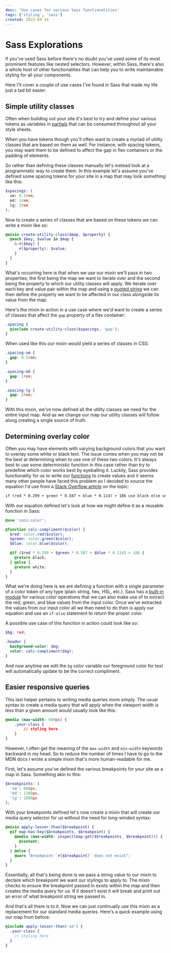 ```yaml
---
desc: 'Use cases for various Sass functionalities'
tags: ['styling', 'sass']
created: 2023-04-14
---
```


# Sass Explorations

If you've used Sass before there's no doubt you've used some of its most prominent features like nested selectors. However, within Sass, there's also a whole host of other functionalities that can help you to write maintainable styling for all your components.

Here I'll cover a couple of use cases I've found in Sass that made my life just a tad bit easier.

## Simple utility classes

Often when building out your site it's best to try and define your various tokens as variables in [partials](https://sass-lang.com/guide#topic-4) that can be consumed throughout all your style sheets.

When you have tokens though you'll often want to create a myriad of utility classes that are based on them as well. For instance, with spacing tokens, you may want them to be defined to affect the gap in flex containers or the padding of elements.

So rather than defining these classes manually let's instead look at a programmatic way to create them. In this example let's assume you've defined some spacing tokens for your site in a map that may look something like this:

```scss
$spacings: (
  sm: 0.5rem,
  md: 1rem,
  lg: 2rem
);
```

Now to create a series of classes that are based on these tokens we can write a mixin like so:

```scss
@mixin create-utility-class($map, $property) {
  @each $key, $value in $map {
    &-#{$key} {
      #{$property}: $value;
    }
  }
}
```

What's occurring here is that when we use our mixin we'll pass in two properties, the first being the map we want to iterate over and the second being the property to which our utility classes will apply. We iterate over each key and value pair within the map and using a [quoted string](https://sass-lang.com/documentation/interpolation#quoted-strings) we can then define the property we want to be affected in our class alongside its value from the map.

Here's the mixin in action in a use case where we'd want to create a series of classes that affect the `gap` property of a flex container:

```scss
.spacing {
  @include create-utility-class($spacings, 'gap');
}
```

When used like this our mixin would yield a series of classes in CSS:

```css
.spacing-sm {
  gap: 0.5rem;
}

.spacing-md {
  gap: 1rem;
}

.spacing-lg {
  gap: 2rem;
}
```

With this mixin, we've now defined all the utility classes we need for the entire input map. And as we change our map our utility classes will follow along creating a single source of truth.

## Determining overlay color

Often you may have elements with varying background colors that you want to overlay some white or black text. The issue comes when you may not be the best at determining when to use one of these two colors. It's always best to use some deterministic function in this case rather than try to predefine which color works best by eyeballing it. Luckily, Sass provides functionality for us to write our [functions](https://sass-lang.com/documentation/at-rules/function) to create values and it seems many other people have faced this problem so I decided to source the equation I'd use from a [Stack Overflow article](https://stackoverflow.com/questions/3942878/how-to-decide-font-color-in-white-or-black-depending-on-background-color) on the topic:

```txt
if (red * 0.299 + green * 0.587 + blue * 0.114) > 186 use black else use white
```

With our equation defined let's look at how we might define it as a reusable function in Sass:

```scss
@use 'sass:color';

@function calc-compliment($color) {
  $red: color.red($color);
  $green: color.green($color);
  $blue: color.blue($color);

  @if ($red * 0.299 + $green * 0.587 + $blue * 0.114) > 186 {
    @return black;
  } @else {
    @return white;
  }
}
```

What we're doing here is we are defining a function with a single parameter of a color token of any type (plain string, hex, HSL, etc.). Sass has a [built-in module](https://sass-lang.com/documentation/modules/color) for various color operations that we can also make use of to extract the red, green, and blue values from the input color. Once we've extracted the values from our input color all we then need to do then is apply our equation and use an `if-else` statement to return the proper color.

A possible use case of this function in action could look like so:

```scss
$bg: red;

.header {
  background-color: $bg;
  color: calc-compliment($bg);
}
```

And now anytime we edit the `bg` color variable our foreground color for text will automatically update to be the correct compliment.

## Easier responsive queries

This last helper pertains to writing media queries more simply. The usual syntax to create a media query that will apply when the viewport width is less than a given amount would usually look like this:

```css
@media (max-width: 600px) {
    .your-class {
        // styling here
    }
}
```

However, I often get the meaning of the `max-width` and `min-width` keywords backward in my head. So to reduce the number of times I have to go to the MDN docs I wrote a simple mixin that's more human-readable for me.

First, let's assume you've defined the various breakpoints for your site as a map in Sass. Something akin to this:

```scss
$breakpoints: (
  'sm': 600px,
  'md': 1300px,
  'lg': 2000px
);
```

With your breakpoints defined let's now create a mixin that will create our media query selector for us without the need for long-winded syntax:

```scss
@mixin apply-lesser-than($breakpoint) {
  @if map-has-key($breakpoints, $breakpoint) {
    @media (max-width: inspect(map-get($breakpoints, $breakpoint))) {
      @content;
    }
  } @else {
    @warn "Breakpoint `#{$breakpoint}` does not exist";
  }
}
```

Essentially, all that's being done is we pass a string value to our mixin to declare which breakpoint we want our stylings to apply to. The mixin checks to ensure the breakpoint passed in exists within the map and then creates the media query for us. If it doesn't exist it will break and print out an error of what breakpoint string we passed in.

And that's all there is to it. Now we can just continually use this mixin as a replacement for our standard media queries. Here's a quick example using our map from before:

```scss
@include apply-lesser-than('sm') {
  .your-class {
    // styling here
  }
}
```

